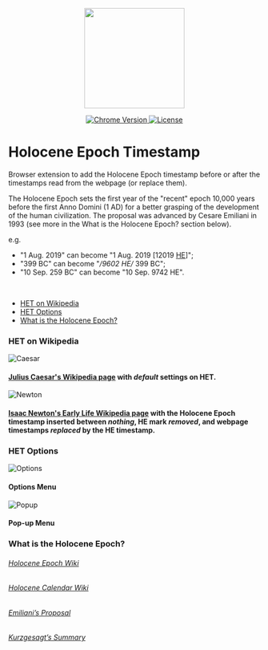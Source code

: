 <p align="center">
    <img src="https://raw.githubusercontent.com/caveljan/holocene-timestamp/master/readme/logo.png" height="200px">
</p>


<p align="center">
    <a href="https://chrome.google.com/webstore/detail/holocene-epoch-addverter/fbdlbdcmaglfifdihlihdpnnnidnippp">
        <img src="https://img.shields.io/badge/chrome-v1.0.4-blue.svg?colorB=004F91&style=for-the-badge" alt="Chrome Version">
    </a>
    <a href="https://github.com/caveljan/holocene-timestamp/blob/master/LICENSE">
        <img src="https://img.shields.io/badge/license-GPL%E2%80%933.0-blue.svg?colorB=492356&style=for-the-badge" alt="License">
    </a>
</p>



# Holocene Epoch Timestamp

Browser extension to add the Holocene Epoch timestamp before or after the timestamps read from the webpage (or replace them).

The Holocene Epoch sets the first year of the "recent" epoch 10,000 years before the first Anno Domini (1 AD) for a better grasping of the development of the human civilization. The proposal was advanced by Cesare Emiliani in 1993 (see more in the What is the Holocene Epoch? section below).

e.g.
- "1 Aug. 2019" can become "1 Aug. 2019 [12019 [HE](https://en.wikipedia.org/wiki/Holocene_calendar)]";
- "399 BC" can become "*/9602 HE/* 399 BC";
- "10 Sep. 259 BC" can become "10 Sep. 9742 HE".


<br>


+ [HET on Wikipedia](#hea-on-wikipedia)
+ [HET Options](#hea-options)
+ [What is the Holocene Epoch?](#what-is-the-holocene-epoch?)



### HET on Wikipedia

![Caesar](https://raw.githubusercontent.com/caveljan/holocene-timestamp/master/readme/caesar.jpg)
#### [Julius Caesar's Wikipedia page](https://en.wikipedia.org/wiki/Julius_Caesar) with *default* settings on HET.


![Newton](https://raw.githubusercontent.com/caveljan/holocene-timestamp/master/readme/newton.jpg)
#### [Isaac Newton's Early Life Wikipedia page](https://en.wikipedia.org/wiki/Early_life_of_Isaac_Newton) with the Holocene Epoch timestamp inserted between *nothing*, HE mark *removed*, and webpage timestamps *replaced* by the HE timestamp.



### HET Options

![Options](https://raw.githubusercontent.com/caveljan/holocene-timestamp/master/readme/options.gif)
#### Options Menu

![Popup](https://raw.githubusercontent.com/caveljan/holocene-timestamp/master/readme/popup.png)
#### Pop-up Menu



### What is the Holocene Epoch?
###### [Holocene Epoch Wiki](https://en.wikipedia.org/wiki/Holocene)
###### [Holocene Calendar Wiki](https://en.wikipedia.org/wiki/Holocene_calendar)
###### [Emiliani’s Proposal](https://github.com/caveljan/holocene-timestamp/blob/master/chrome/development/emiliani/emilianisproposal.pdf)
###### [Kurzgesagt’s Summary](https://www.youtube.com/watch?v=czgOWmtGVGs)
